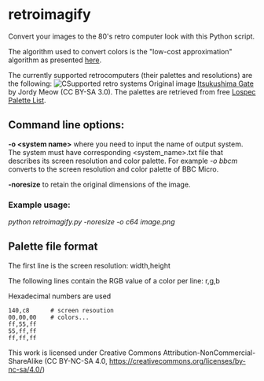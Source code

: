 # retroimagify
Convert your images to the 80's retro computer look with this Python script. 

The algorithm used to convert colors is the "low-cost approximation" algorithm as presented [here](https://www.compuphase.com/cmetric.htm).

The currently supported retrocomputers (their palettes and resolutions) are the following:
![CSupported retro systems](https://github.com/t33bu/retroimagify/blob/master/Itsukushima.png)
Original image [Itsukushima Gate](https://en.wikipedia.org/wiki/Itsukushima_Shrine#/media/File:Itsukushima_Gate.jpg) by Jordy Meow (CC BY-SA 3.0). The palettes are retrieved from free [Lospec Palette List](https://lospec.com/palette-list).

## Command line options:

**-o \<system name>** where you need to input the name of output system. The system must have corresponding <system_name>.txt file that describes its screen resolution and color palette. For example _-o bbcm_ converts to the screen resolution and color palette of BBC Micro. 
  
**-noresize** to retain the original dimensions of the image.

### Example usage:
_python retroimagify.py -noresize -o c64 image.png_

## Palette file format

The first line is the screen resolution: width,height

The following lines contain the RGB value of a color per line: r,g,b

Hexadecimal numbers are used
```
140,c8      # screen resoution
00,00,00    # colors...
ff,55,ff
55,ff,ff
ff,ff,ff
```

This work is licensed under Creative Commons Attribution-NonCommercial-ShareAlike (CC BY-NC-SA 4.0, https://creativecommons.org/licenses/by-nc-sa/4.0/)
